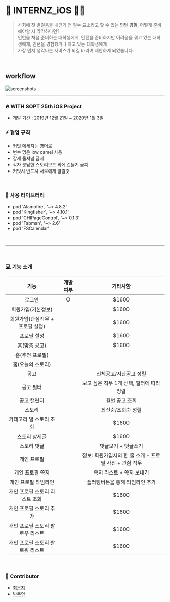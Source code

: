 # 💛 INTERNZ_iOS 🐥🐤

> 사회에 첫 발걸음을 내딛기 전 필수 요소라고 할 수 있는 **인턴 경험**, 어떻게 준비해야할 지 막막하다면? <br/>
> 인턴을 처음 준비하는 대학생에게, 인턴을 준비하지만 어려움을 겪고 있는 대학생에게, 인턴을 경험했거나 하고 있는 대학생에게 <br/>
> 가장 먼저 생각나는 서비스가 되길 바라며 제안하게 되었습니다.


<br/>

## workflow

![screenshots](./screenshot/workflow.jpeg)



---


### 🔥 WITH SOPT 25th iOS Project
- 개발 기간 : 2019년 12월 21일 ~ 2020년 1월 3일


### ⚡️ 협업 규칙
- 커밋 메세지는 영어로 
- 변수 명은 low camel 사용
- 강제 옵셔널 금지
- 각자 분담한 스토리보드 외에 건들기 금지
- 커밋시 반드시 서로에게 알릴것

<br/>

### 🌟 사용 라이브러리
- pod 'Alamofire', '~> 4.8.2'
- pod 'Kingfisher', '~> 4.10.1'
- pod 'CHIPageControl', '~> 0.1.3'
- pod 'Tabman', '~> 2.6'
- pod 'FSCalendar'

<br/>

---


<br/>


### 💻  기능 소개


| 기능       | 개발 여부   | 기타사항  |
| :------------: |:------:| :---------:|
| 로그인 | ○ | $1600 |
| 회원가입(기본정보)|  | $1600 |
| 회원가입(관심직무 + 프로필 설정) |  | $1600 |
| 프로필 설정 |  | $1600 |
| 홈(맞춤 공고)  | | $1600 |
| 홈(추천 프로필) |  |  |
| 홈(오늘의 스토리) |  | |
| 공고 |  | 전체공고/지난공고 정렬 |
| 공고 필터 |  | 보고 싶은 직무 1개 선택, 필터에 따라 정렬 |
| 공고 캘린더 |  | 월별 공고 조회 |
| 스토리 |  | 최신순/조회순 정렬 |
| 카테고리 별 스토리 조회 |  | $1600 |
| 스토리 상세글 |  | $1600 |
| 스토리 댓글 |  | 댓글보기 + 댓글쓰기 |
| 개인 프로필 |  | 정보: 회원가입시의 한 줄 소개 + 프로필 사진 + 관심 직무 |
| 개인 프로필 쪽지 |  | 쪽지 리스트 + 쪽지 보내기 |
| 개인 프로필 타임라인 |  | 플러팅버튼을 통해 타임라인 추가 |
| 개인 프로필 스토리 리스트 조회 |  | $1600 |
| 개인 프로필 스토리 추가 |  | $1600 |
| 개인 프로필 스토리 팔로우 리스트 |  | $1600 |
| 개인 프로필 소토리 팔로워 리스트 |  | $1600 |


<br/>


### 👶 Contributor
- [최은지](https://github.com/ChoiEunji0114)
- [박주연](https://github.com/juyeonblue)
